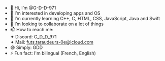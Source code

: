 - 👋 Hi, I’m @G-D-D-971
- 👀 I’m interested in developing apps and OS
- 🌱 I’m currently learning C++, C, HTML, CSS, JavaScript, Java and Swift
- 💞️ I’m looking to collaborate on a lot of things
- 📫 How to reach me:  
  ✦ Discord: G_D_D_971  
  ✦ Mail: futs.taraudeurs-0e@icloud.com
- 😄 Simply: GDD
- ⚡ Fun fact: I'm bilingual (French, English)

<!---
G-D-D-971/G-D-D-971 is a ✨ special ✨ repository because its `README.md` (this file) appears on your GitHub profile.
You can click the Preview link to take a look at your changes.
--->
